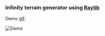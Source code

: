 ### Infinity terrain generator using [Raylib](https://github.com/raysan5/raylib)

Demo [gif](https://github.com/ummo93/InfinityTerrainGenerator/blob/master/demo.gif):

![Demo](https://github.com/ummo93/InfinityTerrainGenerator/blob/master/demo.gif)
